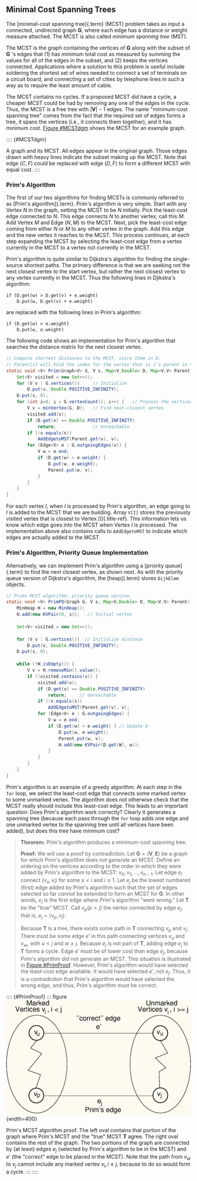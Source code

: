 
## Minimal Cost Spanning Trees

The [minimal-cost spanning tree]{.term} (MCST)
problem takes as input a connected, undirected graph $\mathbf{G}$, where
each edge has a distance or weight measure attached. The MCST is also
called *minimum spanning tree* (MST).

The MCST is the graph containing the vertices of $\mathbf{G}$ along with
the subset of $\mathbf{G}$ 's edges that (1) has minimum total cost as
measured by summing the values for all of the edges in the subset, and
(2) keeps the vertices connected. Applications where a solution to this
problem is useful include soldering the shortest set of wires needed to
connect a set of terminals on a circuit board, and connecting a set of
cities by telephone lines in such a way as to require the least amount
of cable.

The MCST contains no cycles. If a proposed MCST did have a cycle, a
cheaper MCST could be had by removing any one of the edges in the cycle.
Thus, the MCST is a free tree with $|\mathbf{V}| - 1$ edges. The name
"minimum-cost spanning tree" comes from the fact that the required set
of edges forms a tree, it spans the vertices (i.e., it connects them
together), and it has minimum cost. 
[Figure #MCSTdgm](#MCSTdgm) shows the MCST for an
example graph.

:::: {#MCSTdgm}
<inlineav id="MCSTCON" src="Graph/MCSTCON.js" name="Graph/MCSTCON" static/>

A graph and its MCST. All edges appear in the original graph. Those
edges drawn with heavy lines indicate the subset making up the MCST.
Note that edge $(C, F)$ could be replaced with edge $(D, F)$ to form a
different MCST with equal cost.
::::

### Prim's Algorithm

The first of our two algorithms for finding MCSTs is commonly referred
to as [Prim's algorithm]{.term}. Prim's
algorithm is very simple. Start with any Vertex $N$ in the graph,
setting the MCST to be $N$ initially. Pick the least-cost edge connected
to $N$. This edge connects $N$ to another vertex; call this $M$. Add
Vertex $M$ and Edge $(N, M)$ to the MCST. Next, pick the least-cost edge
coming from either $N$ or $M$ to any other vertex in the graph. Add this
edge and the new vertex it reaches to the MCST. This process continues,
at each step expanding the MCST by selecting the least-cost edge from a
vertex currently in the MCST to a vertex not currently in the MCST.

Prim's algorithm is quite similar to Dijkstra's algorithm for finding
the single-source shortest paths. The primary difference is that we are
seeking not the next closest vertex to the start vertex, but rather the
next closest vertex to any vertex currently in the MCST. Thus the
following lines in Djikstra's algorithm:

    if (D.get(w) > D.get(v) + e.weight)
        D.put(w, D.get(v) + e.weight)

are replaced with the following lines in Prim's algorithm:

    if (D.get(w) > e.weight)
        D.put(w, e.weight)

The following code shows an implementation for Prim's algorithm that
searches the distance matrix for the next closest vertex.

```java
// Compute shortest distances to the MCST, store them in D.
// Parent[i] will hold the index for the vertex that is i's parent in the MCST
static void <V> Prim(Graph<V> G, V s, Map<V,Double> D, Map<V,V> Parent) {
    Set<V> visited = new Set<>();
    for (V v : G.vertices())     // Initialize
        D.put(v, Double.POSITIVE_INFINITY);
    D.put(s, 0);
    for (int i=0; i < G.vertexCount(); i++) {   // Process the vertices
        V v = minVertex(G, D);   // Find next-closest vertex
        visited.add(v);
        if (D.get(v) == Double.POSITIVE_INFINITY)
            return;              // Unreachable
        if (!v.equals(s))
            AddEdgetoMST(Parent.get(v), v);
        for (Edge<V> e : G.outgoingEdges(v)) {
            V w = e.end;
            if (D.get(w) > e.weight) {
                D.put(w, e.weight);
                Parent.put(w, v);
            }
        }
    }
}
```



For each vertex $I$, when $I$ is processed by Prim's algorithm, an edge
going to $I$ is added to the MCST that we are building. Array `V[I]`
stores the previously visited vertex that is closest to Vertex
[I]{.title-ref}. This information lets us know which edge goes into the
MCST when Vertex $I$ is processed. The implementation above also
contains calls to `AddEdgetoMST` to indicate which edges are actually
added to the MCST.

<inlineav id="primCON" src="Graph/primCON.js" name="Prim's Minimum Cost Spanning Tree Algorithm Slideshow" links="Graph/primCON.css"/>

### Prim's Algorithm, Priority Queue Implementation

Alternatively, we can implement Prim's algorithm using a
[priority queue]{.term} to find the next closest
vertex, as shown next. As with the priority queue version of Dijkstra's
algorithm, the [heap]{.term} stores `DijkElem`
objects.

```java
// Prims MCST algorithm: priority queue version
static void <V> PrimPQ(Graph G, V s, Map<V,Double> D, Map<V,V> Parent) {
    MinHeap H = new MinHeap();
    H.add(new KVPair(0, s));   // Initial vertex

    Set<V> visited = new Set<>();

    for (V v : G.vertices())  // Initialize distance
        D.put(v, Double.POSITIVE_INFINITY);
    D.put(s, 0);

    while (!H.isEmpty()) {
        V v = H.removeMin().value();
        if (!visited.contains(v)) {
            visited.add(v);
            if (D.get(v) == Double.POSITIVE_INFINITY)
                return;     // Unreachable
            if (!v.equals(s))
                AddEdgetoMST(Parent.get(v), v);
            for (Edge<V> e : G.outgoingEdges) {
                V w = e.end;
                if (D.get(w) > e.weight) { // Update D
                    D.put(w, e.weight);
                    Parent.put(w, v);
                    H.add(new KVPair(D.get(W), w));
                }
            }
        }
    }
}
```



Prim's algorithm is an example of a greedy algorithm. At each step in
the `for` loop, we select the least-cost edge that connects some marked
vertex to some unmarked vertex. The algorithm does not otherwise check
that the MCST really should include this least-cost edge. This leads to
an important question: Does Prim's algorithm work correctly? Clearly it
generates a spanning tree (because each pass through the `for` loop adds
one edge and one unmarked vertex to the spanning tree until all vertices
have been added), but does this tree have minimum cost?

> **Theorem:** Prim's algorithm produces a minimum-cost spanning tree.
>
> **Proof:** We will use a proof by contradiction. Let
> $\mathbf{G} = (\mathbf{V}, \mathbf{E})$ be a graph for which Prim's
> algorithm does *not* generate an MCST. Define an ordering on the
> vertices according to the order in which they were added by Prim's
> algorithm to the MCST: $v_0, v_1, ..., v_{n-1}$. Let edge $e_i$
> connect $(v_x, v_i)$ for some $x < i$ and $i \leq 1$. Let $e_j$ be the
> lowest numbered (first) edge added by Prim's algorithm such that the
> set of edges selected so far *cannot* be extended to form an MCST for
> $\mathbf{G}$. In other words, $e_j$ is the first edge where Prim's
> algorithm "went wrong." Let $\mathbf{T}$ be the "true" MCST. Call
> $v_p (p<j)$ the vertex connected by edge $e_j$, that is,
> $e_j = (v_p, v_j)$.
>
> Because $\mathbf{T}$ is a tree, there exists some path in $\mathbf{T}$
> connecting $v_p$ and $v_j$. There must be some edge $e'$ in this path
> connecting vertices $v_u$ and $v_w$, with $u < j$ and $w \geq j$.
> Because $e_j$ is not part of $\mathbf{T}$, adding edge $e_j$ to
> $\mathbf{T}$ forms a cycle. Edge $e'$ must be of lower cost than edge
> $e_j$, because Prim's algorithm did not generate an MCST. This
> situation is illustrated in 
> [Figure #PrimProof](#PrimProof). However, Prim's
> algorithm would have selected the least-cost edge available. It would
> have selected $e'$, not $e_j$. Thus, it is a contradiction that
> Prim's algorithm would have selected the wrong edge, and thus,
> Prim's algorithm must be correct. 

:::: {#PrimProof}
::: figure
![Prim's MCST algorithm proof](images/PrimMST.png){width=400}

Prim's MCST algorithm proof. The left oval contains that portion of the
graph where Prim's MCST and the "true" MCST $\mathbf{T}$ agree. The
right oval contains the rest of the graph. The two portions of the graph
are connected by (at least) edges $e_j$ (selected by Prim's algorithm
to be in the MCST) and $e'$ (the "correct" edge to be placed in the
MCST). Note that the path from $v_w$ to $v_j$ cannot include any marked
vertex $v_i, i \leq j$, because to do so would form a cycle.
:::
::::

<avembed id="PrimPE" src="Graph/PrimPE.html" type="pe" name="Prim's Algorithm Proficiency Exercise"/>
